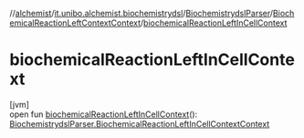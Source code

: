 //[alchemist](../../../../index.md)/[it.unibo.alchemist.biochemistrydsl](../../index.md)/[BiochemistrydslParser](../index.md)/[BiochemicalReactionLeftContextContext](index.md)/[biochemicalReactionLeftInCellContext](biochemical-reaction-left-in-cell-context.md)

# biochemicalReactionLeftInCellContext

[jvm]\
open fun [biochemicalReactionLeftInCellContext](biochemical-reaction-left-in-cell-context.md)(): [BiochemistrydslParser.BiochemicalReactionLeftInCellContextContext](../-biochemical-reaction-left-in-cell-context-context/index.md)

